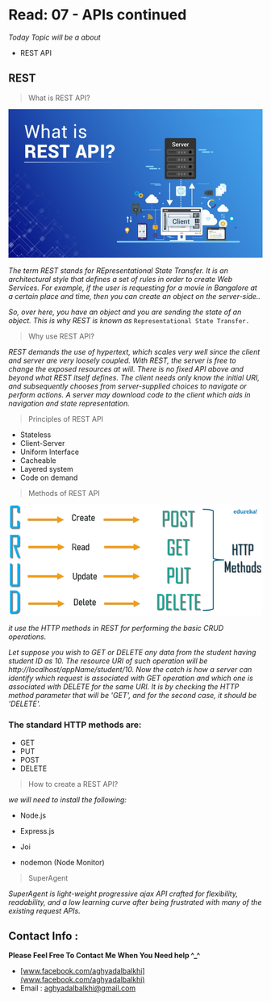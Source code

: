 # Read: 07 - APIs continued

*Today Topic will be a about*
- REST API


## REST

> What is REST API? 

![images/What-is-REST-API.jpg](images/What-is-REST-API.jpg)


*The term REST stands for REpresentational State Transfer. It is an architectural style that defines a set of rules in order to create Web Services. For example, if the user is requesting for a movie in Bangalore at a certain place and time, then you can create an object on the server-side..*

*So, over here, you have an object and you are sending the state of an object. This is why REST is known as* `Representational State Transfer.`

> Why use REST API?

*REST demands the use of hypertext, which scales very well since the client and server are very loosely coupled. With REST, the server is free to change the exposed resources at will. There is no fixed API above and beyond what REST itself defines. The client needs only know the initial URI, and subsequently chooses from server-supplied choices to navigate or perform actions. A server may download code to the client which aids in navigation and state representation.*

> Principles of REST API

- Stateless
- Client-Server
- Uniform Interface
- Cacheable
- Layered system
- Code on demand


> Methods of REST API

![images/What-is-REST-API.jpg](images/CRUD-Operations-What-is-REST-API-Edureka-1-768x334.png)

*it use the HTTP methods in REST for performing the basic CRUD operations.*

*Let suppose you wish to GET or DELETE any data from the student having student ID as 10. The resource URI of such operation will be http://localhost/appName/student/10. Now the catch is how a server can identify which request is associated with GET operation and which one is associated with DELETE for the same URI. It is by checking the HTTP method parameter that will be 'GET', and for the second case, it should be 'DELETE'.*

### The standard HTTP methods are:
* GET
* PUT
* POST
* DELETE

> How to create a REST API?

*we will need to install the following:*

- Node.js

- Express.js

- Joi

- nodemon (Node Monitor)

> SuperAgent

*SuperAgent is light-weight progressive ajax API crafted for flexibility, readability, and a low learning curve after being frustrated with many of the existing request APIs.*

## Contact Info : 
**Please Feel Free To Contact Me When You Need help ^_^**
* [www.facebook.com/aghyadalbalkhi](www.facebook.com/aghyadalbalkhi)
* Email : aghyadalbalkhi@gmail.com






